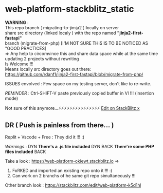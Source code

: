 # web-platform-stackblitz_static

**WARNING** :<br> This repo branch ( migrating-to-jimja2 ) locally on server<br>
          share src directory (linked localy ) with 
          the repo named **"jinja2-first-fastapi"** <br> branch (migrate-from-php)
          [I'M NOT SURE THIS IS TO BE NOTICED AS "GOOD PRACTICES]<br>
          => Any help to circomvince this and share data space while
             at the same time updating 2 projects without rewriting<br>
             Is Welcome !!!<br>
Means locally src directory goes out there:  
https://github.com/rdanf1/jinja2-first-fastapi/blob/migrate-from-php/<templates>

ISSUES envolved : Few space on my testing server, don't like to re-write.


*REMINDER* : Ctrl-SHIFT-V paste previously copied buffer in VI !!! (insertion mode)

Not sure of this anymore...⚡️⚡️⚡️⚡️⚡️⚡️⚡️⚡️⚡️⚡️⚡️⚡️⚡️⚡️⚡️
[Edit on StackBlitz x](https://stackblitz.com/edit/web-platform-k5d1hl)

## DR ( Push is painless from there... )

Replit + Vscode + Free : They did it !!! :)

_Warnings_ :   DYN **There's a .js file included** DYN
             BACK **There're some PHP files included** BACK

Take a look :
https://web-platform-okiewt.stackblitz.io => 
1. FoRKED and imported an existing repo onto it !!! :)
2. Can work on 2 branchs of he same git repo simultaneously !!!

Other branch look :
https://stackblitz.com/edit/web-platform-k5d1hl







